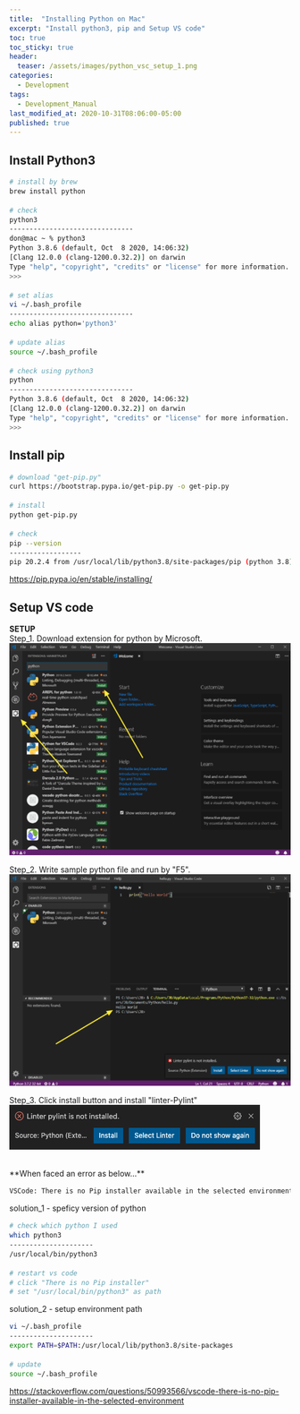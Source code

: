 ```yaml
---
title:  "Installing Python on Mac"
excerpt: "Install python3, pip and Setup VS code"
toc: true
toc_sticky: true
header:
  teaser: /assets/images/python_vsc_setup_1.png
categories:
  - Development
tags:
  - Development_Manual
last_modified_at: 2020-10-31T08:06:00-05:00
published: true
---
```


## Install Python3
```bash
# install by brew
brew install python

# check
python3
-------------------------------
don@mac ~ % python3
Python 3.8.6 (default, Oct  8 2020, 14:06:32)
[Clang 12.0.0 (clang-1200.0.32.2)] on darwin
Type "help", "copyright", "credits" or "license" for more information.
>>>

# set alias
vi ~/.bash_profile
-------------------------------
echo alias python='python3'

# update alias
source ~/.bash_profile

# check using python3
python
-------------------------------
Python 3.8.6 (default, Oct  8 2020, 14:06:32)
[Clang 12.0.0 (clang-1200.0.32.2)] on darwin
Type "help", "copyright", "credits" or "license" for more information.
>>>

```


## Install pip
```bash
# download "get-pip.py"
curl https://bootstrap.pypa.io/get-pip.py -o get-pip.py

# install
python get-pip.py

# check
pip --version
------------------
pip 20.2.4 from /usr/local/lib/python3.8/site-packages/pip (python 3.8)
```
https://pip.pypa.io/en/stable/installing/


## Setup VS code

**SETUP**  
Step_1. Download extension for python by Microsoft.  
![python_vsc_setup_1](/assets/images/python_vsc_setup_1.png)
 
Step_2. Write sample python file and run by "F5".  
![python_vsc_setup_2](/assets/images/python_vsc_setup_2.png)

Step_3. Click install button and install "linter-Pylint"  
![python_vsc_setup_3](/assets/images/python_vsc_setup_3.png)

<br>
**When faced an error as below...**

```bash
VSCode: There is no Pip installer available in the selected environment
```
solution_1 - speficy version of python  
```bash
# check which python I used
which python3
---------------------
/usr/local/bin/python3

# restart vs code
# click "There is no Pip installer"
# set "/usr/local/bin/python3" as path
```

solution_2 - setup environment path
```bash
vi ~/.bash_profile
---------------------
export PATH=$PATH:/usr/local/lib/python3.8/site-packages

# update
source ~/.bash_profile
```
https://stackoverflow.com/questions/50993566/vscode-there-is-no-pip-installer-available-in-the-selected-environment
